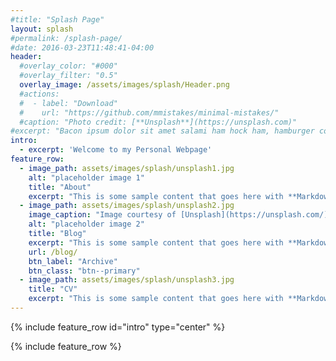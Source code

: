 ```yaml
---
#title: "Splash Page"
layout: splash
#permalink: /splash-page/
#date: 2016-03-23T11:48:41-04:00
header:
  #overlay_color: "#000"
  #overlay_filter: "0.5"
  overlay_image: /assets/images/splash/Header.png
  #actions:
  #  - label: "Download"
  #    url: "https://github.com/mmistakes/minimal-mistakes/"
  #caption: "Photo credit: [**Unsplash**](https://unsplash.com)"
#excerpt: "Bacon ipsum dolor sit amet salami ham hock ham, hamburger corned beef short ribs kielbasa biltong t-bone drumstick tri-tip tail sirloin pork chop."
intro:
  - excerpt: 'Welcome to my Personal Webpage'
feature_row:
  - image_path: assets/images/splash/unsplash1.jpg
    alt: "placeholder image 1"
    title: "About"
    excerpt: "This is some sample content that goes here with **Markdown** formatting."
  - image_path: assets/images/splash/unsplash2.jpg
    image_caption: "Image courtesy of [Unsplash](https://unsplash.com/)"
    alt: "placeholder image 2"
    title: "Blog"
    excerpt: "This is some sample content that goes here with **Markdown** formatting."
    url: /blog/
    btn_label: "Archive"
    btn_class: "btn--primary"
  - image_path: assets/images/splash/unsplash3.jpg
    title: "CV"
    excerpt: "This is some sample content that goes here with **Markdown** formatting."
---
```


{% include feature_row id="intro" type="center" %}

{% include feature_row %}
